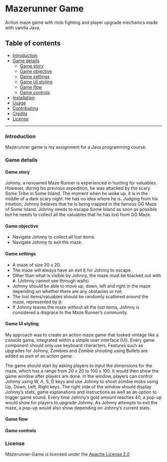 # Mazerunner Game
Action maze game with mob fighting and player upgrade mechanics made with vanilla Java.

## Table of contents
- [Introduction](#Introduction)
- [Game details](#Game-details)
  - [Game story](#Game-story)
  - [Game objective](#Game-objective)
  - [Game settings](#Game-settings)
  - [Game UI styling](#Game-UI-styling)
  - [Game flow](#Game-flow)
  - [Game controls](#Game-controls)
- [Installation](#Installation)
- [Usage](#Usage)
- [Contributing](#Contributing)
- [Credits](#Credits)
- [License](#License)

---

### Introduction
Mazerunner game is my assignment for a Java programming course.

### Game details
#### Game story
Johnny, a renowned Maze Runner is experienced in hunting for valuables. However, during his previous expedition, he was attacked by the scary Some Tribe in Some Island. The moment when he woke up, it is in the middle of a dark scary night. He has no idea where he is.
Judging from his intuition, Johnny believes that he is being trapped in the famous GG Maze of Some Island. Johnny needs to escape Some Island as soon as possible but he needs to collect all the valuables that he has lost from GG Maze.

#### Game objective
- Navigate Johnny to collect all lost items.
- Navigate Johnny to exit the maze.

#### Game settings
- A maze of size 20 x 20.
- The maze will always have an exit <kbd>E</kbd> for Johnny to escape.
- Other than what is visible by Johnny, the maze must be blacked out with <kbd>#</kbd>. (Johnny cannot see through walls)
- Johnny should be able to move up, down, left and right in the maze depending on whether there are any obstacles or not.
- The lost items/valuables should be randomly scattered around the maze, represented by <kbd>@</kbd>.
- If Johnny leaves the maze without all the lost items, Johnny is considered a disgrace to the Maze Runner’s community.

#### Game UI styling 
My approach was to create an action maze game that looked vintage like a console game, integrated within a simple user interface (UI). Every game component should only use keyboard characters. Features such as upgrades for Johnny, Zombies and Zombie shooting using Bullets are added as part of an action game.

The game should start by asking players to input the dimensions for the maze, which has a range from 20 x 20 to 100 x 100. It would then show the game window after players are done. In the window, players can control Johnny using W, A, S, D keys and use Johnny to shoot zombie mobs using Up, Down, Left, Right keys. The right side of the window should display Johnny’s stats, game explanations and instructions as well as an option to trigger game sound. Every time Johnny’s gold amount reaches 40, a pop-up would show for players to upgrade Johnny. As Johnny attempts to exit the maze, a pop-up would also show depending on Johnny’s current stats.

#### Game flow

#### Game controls

### License
Mazerunner-Game is licensed under the [Apache License 2.0](./LICENSE)

